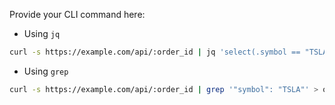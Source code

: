 Provide your CLI command here:
- Using `jq`
```sh
curl -s https://example.com/api/:order_id | jq 'select(.symbol == "TSLA")' > output.txt
```
- Using `grep`
```sh
curl -s https://example.com/api/:order_id | grep '"symbol": "TSLA"' > output.txt
```

